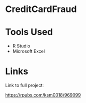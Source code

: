 # CreditCardFraud



# Tools Used

* R Studio
* Microsoft Excel

# Links

Link to full project:

https://rpubs.com/ksm0018/969099
